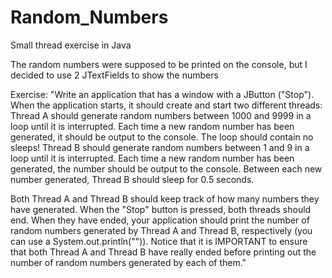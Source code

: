 # Random_Numbers
Small thread exercise in Java

The random numbers were supposed to be printed on the console, but I decided to use 2 JTextFields to show the numbers

Exercise:
"Write an application that has a window with a JButton ("Stop"). When the application
starts, it should create and start two different threads:
Thread A should generate random numbers between 1000 and 9999 in a loop until it
is interrupted. Each time a new random number has been generated, it should be
output to the console. The loop should contain no sleeps!
Thread B should generate random numbers between 1 and 9 in a loop until it is
interrupted. Each time a new random number has been generated, the number
should be output to the console. Between each new number generated, Thread B
should sleep for 0.5 seconds.

Both Thread A and Thread B should keep track of how many numbers they have
generated.
When the "Stop" button is pressed, both threads should end. When they have
ended, your application should print the number of random numbers generated by
Thread A and Thread B, respectively (you can use a System.out.println("")). Notice
that it is IMPORTANT to ensure that both Thread A and Thread B have really ended
before printing out the number of random numbers generated by each of them."
